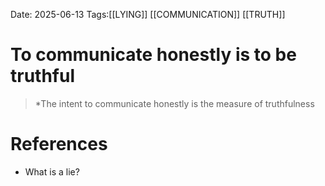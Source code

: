 Date: 2025-06-13
Tags:[[LYING]] [[COMMUNICATION]] [[TRUTH]] 

# To communicate honestly is to be truthful

>*The intent to communicate honestly is the measure of truthfulness
# References 
- What is a lie?